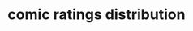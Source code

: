 ---
layout: "_layouts/dist-layout.njk"
title: "comic ratings distribution"
header_img: "/assets/ratingdistributions.avif"
jsonLocation: "/_data/comics.json"
side_nav_img: "/assets/blowup.avif"
---